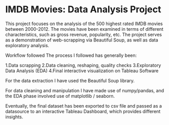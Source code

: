 # IMDB Movies: Data Analysis Project

This project focuses on the analysis of the 500 highest rated IMDB movies between 2000-2012. The movies have been examined in terms of different characteristics, such as gross revenue, popularity, etc. The project serves as a demonstration of web-scrapping via Beautiful Soup, as well as data exploratory analysis.

Workflow followed
The process I followed has generally been:

1.Data scrapping
2.Data cleaning, reshaping, quality checks
3.Exploratory Data Analysis (EDA)
4.Final interactive visualization on Tableau Software

For the data extraction I have used the Beautiful Soup library.

For data cleaning and manipulation I have made use of numpy/pandas, and the EDA phase involved use of matplotlib / seaborn.

Eventually, the final dataset has been exported to csv file and passed as a datasource to an interactive Tableau Dashboard, which provides different insights. 

